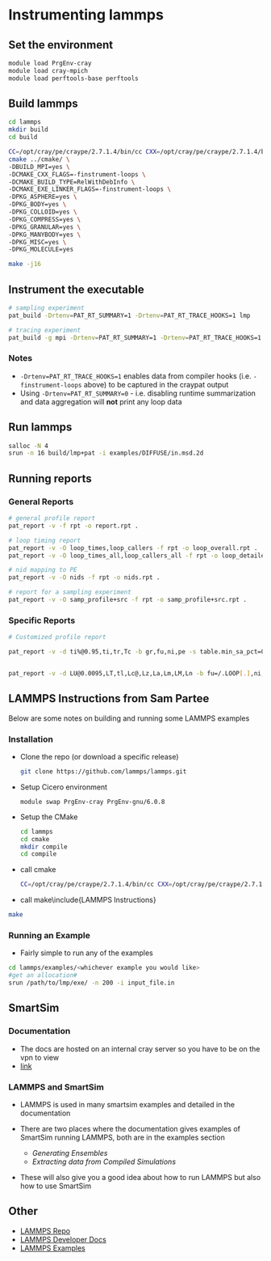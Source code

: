 # Instrumenting lammps

## Set the environment

```bash
module load PrgEnv-cray
module load cray-mpich
module load perftools-base perftools
```
## Build lammps

```bash
cd lammps
mkdir build
cd build

CC=/opt/cray/pe/craype/2.7.1.4/bin/cc CXX=/opt/cray/pe/craype/2.7.1.4/bin/CC \
cmake ../cmake/ \
-DBUILD_MPI=yes \
-DCMAKE_CXX_FLAGS=-finstrument-loops \
-DCMAKE_BUILD_TYPE=RelWithDebInfo \
-DCMAKE_EXE_LINKER_FLAGS=-finstrument-loops \
-DPKG_ASPHERE=yes \
-DPKG_BODY=yes \
-DPKG_COLLOID=yes \
-DPKG_COMPRESS=yes \
-DPKG_GRANULAR=yes \
-DPKG_MANYBODY=yes \
-DPKG_MISC=yes \
-DPKG_MOLECULE=yes

make -j16
```

## Instrument the executable

```bash
# sampling experiment
pat_build -Drtenv=PAT_RT_SUMMARY=1 -Drtenv=PAT_RT_TRACE_HOOKS=1 lmp

# tracing experiment
pat_build -g mpi -Drtenv=PAT_RT_SUMMARY=1 -Drtenv=PAT_RT_TRACE_HOOKS=1 -u lmp

```

### Notes

* `-Drtenv=PAT_RT_TRACE_HOOKS=1` enables data from compiler hooks (i.e. `-finstrument-loops` above) to be captured in the craypat output
* Using `-Drtenv=PAT_RT_SUMMARY=0` - i.e. disabling runtime summarization and data aggregation will **not** print any loop data

## Run lammps

```bash
salloc -N 4
srun -n 16 build/lmp+pat -i examples/DIFFUSE/in.msd.2d
```

## Running reports

### General Reports

```bash
# general profile report
pat_report -v -f rpt -o report.rpt .

# loop timing report
pat_report -v -O loop_times,loop_callers -f rpt -o loop_overall.rpt .
pat_report -v -O loop_times_all,loop_callers_all -f rpt -o loop_detailed.rpt .

# nid mapping to PE
pat_report -v -O nids -f rpt -o nids.rpt .

# report for a sampling experiment
pat_report -v -O samp_profile+src -f rpt -o samp_profile+src.rpt .

```

### Specific Reports

```bash
# Customized profile report

pat_report -v -d ti%@0.95,ti,tr,Tc -b gr,fu,ni,pe -s table.min_sa_pct=0.95,show_data="csv" -f rpt -o custom_profile_report.rpt .


pat_report -v -d LU@0.0095,LT,tl,Lc@,Lz,La,Lm,LM,Ln -b fu=/.LOOP[.],ni,pe -s table.min_sa_pct=0.95 -s table.missing_dopt=tolerate -s table.overhead=include -s table.total=hide -f rpt -o loop_overall.rpt .

```




## LAMMPS Instructions from Sam Partee

 Below are some notes on building and running some LAMMPS examples


### Installation

  - Clone the repo (or download a specific release)
    ```bash
    git clone https://github.com/lammps/lammps.git
    ```

  - Setup Cicero environment
    ```bash\include{LAMMPS Instructions}
    module swap PrgEnv-cray PrgEnv-gnu/6.0.8
    ```

  - Setup the CMake
    ```bash
    cd lammps
    cd cmake
    mkdir compile
    cd compile
    ```

  - call cmake
    ```bash
    CC=/opt/cray/pe/craype/2.7.1.4/bin/cc CXX=/opt/cray/pe/craype/2.7.1.4/bin/CC cmake ../ -DBUILD_MPI=yes
    ```

  - call make\include{LAMMPS Instructions}
  ```bash
  make
  ```

### Running an Example

   - Fairly simple to run any of the examples
   ```bash
   cd lammps/examples/<whichever example you would like>
   #get an allocation#
   srun /path/to/lmp/exe/ -n 200 -i input_file.in
   ```

## SmartSim

### Documentation

  - The docs are hosted on an internal cray server so you have to be on the vpn to view
  - [link](http://web/~spartee/smartsim/)

### LAMMPS and SmartSim

  - LAMMPS is used in many smartsim examples and detailed in the documentation
  - There are two places where the documentation gives examples of SmartSim running LAMMPS, both
    are in the examples section

      - *Generating Ensembles*
      - *Extracting data from Compiled Simulations*

  - These will also give you a good idea about how to run LAMMPS but also how to use SmartSim


## Other

  - [LAMMPS Repo](https://github.com/lammps/lammps)
  - [LAMMPS Developer Docs](https://lammps.sandia.gov/doc/Developer.pdf)
  - [LAMMPS Examples](https://github.com/lammps/lammps/tree/master/examples)
